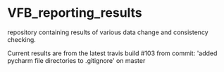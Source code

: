 # VFB_reporting_results
repository containing results of various data change and consistency checking.

 Current results are from the latest travis build #103 from commit: 'added pycharm file directories to .gitignore' on master

